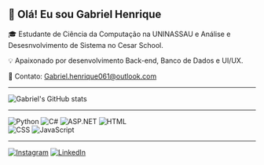 ## 👋 Olá! Eu sou Gabriel Henrique

🎓 Estudante de Ciência da Computação na UNINASSAU e Análise e Desesnvolvimento de Sistema no Cesar School.

💡 Apaixonado por desenvolvimento Back-end, Banco de Dados e UI/UX.  

📩 Contato: [Gabriel.henrique061@outlook.com](mailto:Gabriel.Henrique061@outlook.com)  

---

![Gabriel's GitHub stats](https://github-readme-stats.vercel.app/api?username=GabrielHen-dev&show_icons=true&theme=dark)

---

![Python](https://img.shields.io/badge/Python-3776AB?style=for-the-badge&logo=python&logoColor=white)
![C#](https://img.shields.io/badge/C%23-239120?style=for-the-badge&logo=c-sharp&logoColor=white)
![ASP.NET](https://img.shields.io/badge/ASP.NET-5C2D91?style=for-the-badge&logo=dotnet&logoColor=white)
![HTML](https://img.shields.io/badge/HTML5-E34F26?style=for-the-badge&logo=html5&logoColor=white)  
![CSS](https://img.shields.io/badge/CSS3-1572B6?style=for-the-badge&logo=css3&logoColor=white)
![JavaScript](https://img.shields.io/badge/JavaScript-F7DF1E?style=for-the-badge&logo=javascript&logoColor=black)
 
 
---
[![Instagram](https://img.shields.io/badge/Instagram-E4405F?style=for-the-badge&logo=instagram&logoColor=white)](https://www.instagram.com/g_henriques2_/)
[![LinkedIn](https://img.shields.io/badge/LinkedIn-0077B5?style=for-the-badge&logo=linkedin&logoColor=white)](https://www.linkedin.com/in/gabriel-henrique-2289aa350/)  
